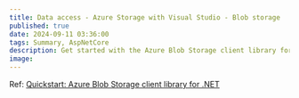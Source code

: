 ```yaml
---
title: Data access - Azure Storage with Visual Studio - Blob storage
published: true
date: 2024-09-11 03:36:00
tags: Summary, AspNetCore
description: Get started with the Azure Blob Storage client library for .NET. Azure Blob Storage is Microsoft's object storage solution for the cloud, and is optimized for storing massive amounts of unstructured data.
image:
---
```


Ref: [Quickstart: Azure Blob Storage client library for .NET](https://learn.microsoft.com/en-us/azure/visual-studio/vs-storage-aspnet5-getting-started-blobs?toc=%2Faspnet%2Fcore%2Ftoc.json&bc=%2Faspnet%2Fcore%2Fbreadcrumb%2Ftoc.json&view=aspnetcore-8.0)